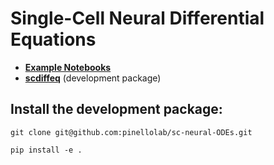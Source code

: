 # Single-Cell Neural Differential Equations

* <a href="https://github.com/pinellolab/sc-neural-ODEs/notebooks">**Example Notebooks**</a>
* <a href="https://github.com/pinellolab/sc-neural-ODEs/scdiffeq">**scdiffeq**</a> (development package)

## Install the development package:
```
git clone git@github.com:pinellolab/sc-neural-ODEs.git

pip install -e .
```

